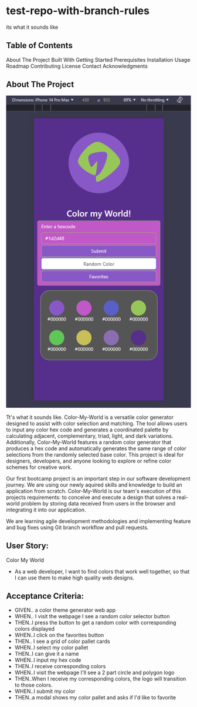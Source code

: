 # test-repo-with-branch-rules
its what it sounds like

## Table of Contents
About The Project
Built With
Getting Started
Prerequisites
Installation
Usage
Roadmap
Contributing
License
Contact
Acknowledgments

## About The Project
![alt text](image.png)

Tt's what it sounds like. Color-My-World is a versatile color generator designed to assist with color selection and matching. The tool allows users to input any color hex code and generates a coordinated palette by calculating adjacent, complementary, triad, light, and dark variations. Additionally, Color-My-World features a random color generator that produces a hex code and automatically generates the same range of color selections from the randomly selected base color. This project is ideal for designers, developers, and anyone looking to explore or refine color schemes for creative work.

Our first bootcamp project is an important step in our software development journey. We are using our newly aquired skills and knowledge to build an application from scratch. Color-My-World is our team's execution of this projects requirements: to conceive and execute a design that solves a real-world problem by storing data received from users in the browser and integrating it into our application. 

We are learning agile development methodologies and implementing feature and bug fixes using Git branch workflow and pull requests. 

## User Story:
Color My World
* As a web developer, I want to find colors that work well together, so that I can use them to make high quality web designs.


## Acceptance Criteria:
* GIVEN.. a color theme generator web app
* WHEN.. I visit the webpage I see a random color selector button
* THEN..I press the button to get a random color with corresponding colors displayed
* WHEN..I click on the favorites button
* THEN.. I see a grid of color pallet cards
* WHEN..I select my color pallet
* THEN..I can give it a name
* WHEN..I input my hex code
* THEN..I receive corresponding colors
* WHEN..I visit the webpage I'll see a 2 part circle and polygon logo
* THEN..When I receive my corresponding colors, the logo will transition to those colors.
* WHEN..I submit my color
* THEN..a modal shows my color pallet and asks if I'd like to favorite